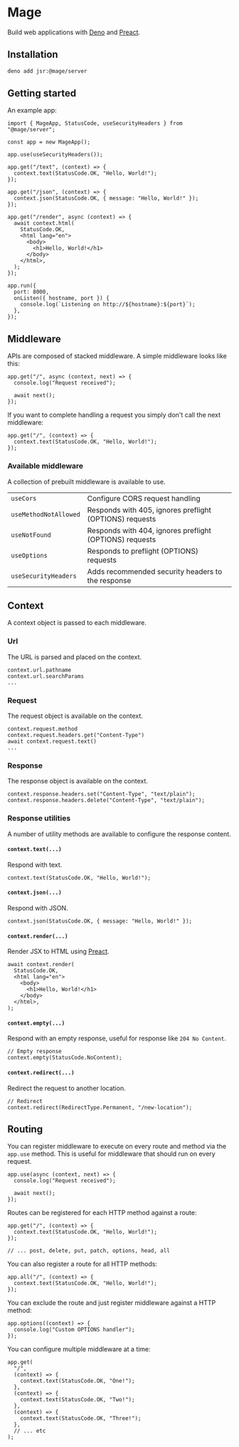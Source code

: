 # Mage

Build web applications with [Deno](https://deno.com) and
[Preact](https://preactjs.com).

## Installation

```sh
deno add jsr:@mage/server
```

## Getting started

An example app:

```tsx
import { MageApp, StatusCode, useSecurityHeaders } from "@mage/server";

const app = new MageApp();

app.use(useSecurityHeaders());

app.get("/text", (context) => {
  context.text(StatusCode.OK, "Hello, World!");
});

app.get("/json", (context) => {
  context.json(StatusCode.OK, { message: "Hello, World!" });
});

app.get("/render", async (context) => {
  await context.html(
    StatusCode.OK,
    <html lang="en">
      <body>
        <h1>Hello, World!</h1>
      </body>
    </html>,
  );
});

app.run({
  port: 8000,
  onListen({ hostname, port }) {
    console.log(`Listening on http://${hostname}:${port}`);
  },
});
```

## Middleware

APIs are composed of stacked middleware. A simple middleware looks like this:

```tsx
app.get("/", async (context, next) => {
  console.log("Request received");

  await next();
});
```

If you want to complete handling a request you simply don't call the next
middleware:

```tsx
app.get("/", (context) => {
  context.text(StatusCode.OK, "Hello, World!");
});
```

### Available middleware

A collection of prebuilt middleware is available to use.

|                       |                                                         |
| --------------------- | ------------------------------------------------------- |
| `useCors`             | Configure CORS request handling                         |
| `useMethodNotAllowed` | Responds with 405, ignores preflight (OPTIONS) requests |
| `useNotFound`         | Responds with 404, ignores preflight (OPTIONS) requests |
| `useOptions`          | Responds to preflight (OPTIONS) requests                |
| `useSecurityHeaders`  | Adds recommended security headers to the response       |

## Context

A context object is passed to each middleware.

### Url

The URL is parsed and placed on the context.

```tsx
context.url.pathname
context.url.searchParams
...
```

### Request

The request object is available on the context.

```tsx
context.request.method
context.request.headers.get("Content-Type")
await context.request.text()
...
```

### Response

The response object is available on the context.

```tsx
context.response.headers.set("Content-Type", "text/plain");
context.response.headers.delete("Content-Type", "text/plain");
```

### Response utilities

A number of utility methods are available to configure the response content.

#### `context.text(...)`

Respond with text.

```tsx
context.text(StatusCode.OK, "Hello, World!");
```

#### `context.json(...)`

Respond with JSON.

```tsx
context.json(StatusCode.OK, { message: "Hello, World!" });
```

#### `context.render(...)`

Render JSX to HTML using [Preact](https://preactjs.com).

```tsx
await context.render(
  StatusCode.OK,
  <html lang="en">
    <body>
      <h1>Hello, World!</h1>
    </body>
  </html>,
);
```

#### `context.empty(...)`

Respond with an empty response, useful for response like `204 No Content`.

```tsx
// Empty response
context.empty(StatusCode.NoContent);
```

#### `context.redirect(...)`

Redirect the request to another location.

```tsx
// Redirect
context.redirect(RedirectType.Permanent, "/new-location");
```

## Routing

You can register middleware to execute on every route and method via the
`app.use` method. This is useful for middleware that should run on every
request.

```tsx
app.use(async (context, next) => {
  console.log("Request received");

  await next();
});
```

Routes can be registered for each HTTP method against a route:

```tsx
app.get("/", (context) => {
  context.text(StatusCode.OK, "Hello, World!");
});

// ... post, delete, put, patch, options, head, all
```

You can also register a route for all HTTP methods:

```tsx
app.all("/", (context) => {
  context.text(StatusCode.OK, "Hello, World!");
});
```

You can exclude the route and just register middleware against a HTTP method:

```tsx
app.options((context) => {
  console.log("Custom OPTIONS handler");
});
```

You can configure multiple middleware at a time:

```tsx
app.get(
  "/",
  (context) => {
    context.text(StatusCode.OK, "One!");
  },
  (context) => {
    context.text(StatusCode.OK, "Two!");
  },
  (context) => {
    context.text(StatusCode.OK, "Three!");
  },
  // ... etc
);
```
